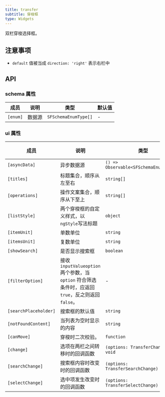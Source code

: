 ```yaml
---
title: transfer
subtitle: 穿梭框
type: Widgets
---
```


双栏穿梭选择框。

## 注意事项

- `default` 值被当成 `direction: 'right'` 表示右栏中

## API

### schema 属性

| 成员 | 说明 | 类型 | 默认值 |
|----|----|----|-----|
| `[enum]` | 数据源 | `SFSchemaEnumType[]` | - |

### ui 属性

| 成员 | 说明 | 类型 | 默认值 |
|----|----|----|-----|
| `[asyncData]` | 异步数据源 | `() => Observable<SFSchemaEnumType[]>` | - |
| `[titles]` | 标题集合，顺序从左至右 | `string[]` | `['', '']` |
| `[operations]` | 操作文案集合，顺序从下至上 | `string[]` | `['', '']` |
| `[listStyle]` | 两个穿梭框的自定义样式，以`ngStyle`写法标题 | `object` | - |
| `[itemUnit]` | 单数单位 | `string` | `项目` |
| `[itemsUnit]` | 复数单位 | `string` | `项目` |
| `[showSearch]` | 是否显示搜索框 | `boolean` | `false` |
| `[filterOption]` | 接收 `inputValueoption` 两个参数，当 `option` 符合筛选条件时，应返回 `true`，反之则返回 `false`。 | - | - |
| `[searchPlaceholder]` | 搜索框的默认值 | `string` | - |
| `[notFoundContent]` | 当列表为空时显示的内容 | `string` | - |
| `[canMove]` | 穿梭时二次校验。 | `function` | - |
| `[change]` | 选项在两栏之间转移时的回调函数 | `(options: TransferChange) => void` | - |
| `[searchChange]` | 搜索框内容时改变时的回调函数 | `(options: TransferSearchChange) => void` | - |
| `[selectChange]` | 选中项发生改变时的回调函数 | `(options: TransferSelectChange) => void` | - |
